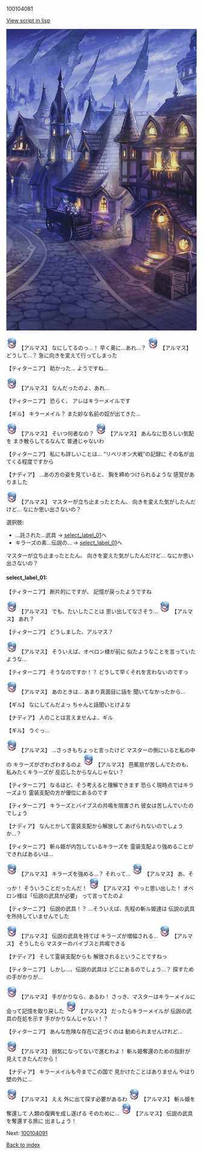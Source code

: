 100104081

[View script in lisp](../scripts/100104081.txt)

![101_city_night2.png](../images/backgrounds/101_city_night2.png)

<img src="../images/units/3103811.png" alt="3103811.png" height="34"/>
【アルマス】
なにしてるのっ…！
早く奥に…あれ…？

<img src="../images/units/3103811.png" alt="3103811.png" height="34"/>
【アルマス】
どうして…？
急に向きを変えて行ってしまった

【ティターニア】
助かった…
ようですね…

<img src="../images/units/3103811.png" alt="3103811.png" height="34"/>
【アルマス】
なんだったのよ、あれ…

【ティターニア】
恐らく、
アレはキラーメイルです

【ギル】
キラーメイル？
また妙な名前の奴が出てきた…

<img src="../images/units/3103811.png" alt="3103811.png" height="34"/>
【アルマス】
そいつ何者なの？

<img src="../images/units/3103811.png" alt="3103811.png" height="34"/>
【アルマス】
あんなに恐ろしい気配を
まき散らしてるなんて
普通じゃないわ

【ティターニア】
私にも詳しいことは…
“リベリオン大戦”の記録に
その名が出てくる程度ですから

【ナディア】
…あの方の姿を見ていると、
胸を締めつけられるような
感覚がありました

<img src="../images/units/3103811.png" alt="3103811.png" height="34"/>
【アルマス】
マスターが立ち止まったとたん、
向きを変えた気がしたんだけど…
なにか思い出さないの？

選択肢:
- …託された…武具 → [select_label_01](#select_label_01)へ
- キラーズの素…伝説の… → [select_label_01](#select_label_01)へ

マスターが立ち止まったとたん、
向きを変えた気がしたんだけど…
なにか思い出さないの？

#### select_label_01:

【ティターニア】
断片的にですが、
記憶が戻ったようですね

<img src="../images/units/3103811.png" alt="3103811.png" height="34"/>
【アルマス】
でも、たいしたことは
思い出してなさそう…

<img src="../images/units/3103811.png" alt="3103811.png" height="34"/>
【アルマス】
あれ？

【ティターニア】
どうしました、アルマス？

<img src="../images/units/3103811.png" alt="3103811.png" height="34"/>
【アルマス】
そういえば、オベロン様が前に
似たようなことを言っていたような…

【ティターニア】
そうなのですか！？
どうして早くそれを言わないのですっ

<img src="../images/units/3103811.png" alt="3103811.png" height="34"/>
【アルマス】
あのときは…
あまり真面目に話を
聞いてなかったから…

【ギル】
なにしてんだよっ
ちゃんと話聞いとけよな

【ナディア】
人のことは言えませんよ、ギル

【ギル】
うぐっ…

<img src="../images/units/3103811.png" alt="3103811.png" height="34"/>
【アルマス】
…さっきもちょっと言ったけど
マスターの側にいると私の中の
キラーズがざわざわするのよ

<img src="../images/units/3103811.png" alt="3103811.png" height="34"/>
【アルマス】
芭蕉扇が苦しんでたのも、
私みたくキラーズが
反応したからなんじゃない？

【ティターニア】
なるほど、そう考えると理解できます
恐らく現時点ではキラーズより
霊装支配の方が優位にあるのです

【ティターニア】
キラーズとバイブスの共鳴を阻害され
彼女は苦しんでいたのでしょう

【ナディア】
なんとかして霊装支配から解放して
あげられないのでしょうか…？

【ティターニア】
斬ル姫が内包しているキラーズを
霊装支配より強めることが
できればあるいは…

<img src="../images/units/3103811.png" alt="3103811.png" height="34"/>
【アルマス】
キラーズを強める…？
それって…

<img src="../images/units/3103811.png" alt="3103811.png" height="34"/>
【アルマス】
あ、そっか！
そういうことだったんだ！

<img src="../images/units/3103811.png" alt="3103811.png" height="34"/>
【アルマス】
やっと思い出した！
オベロン様は「伝説の武具が必要」
って言ってたのよ

【ティターニア】
伝説の武具！？
…そういえば、先程の斬ル姫達は
伝説の武具を所持していませんでした

<img src="../images/units/3103811.png" alt="3103811.png" height="34"/>
【アルマス】
伝説の武具を持てば
キラーズが増幅される…

<img src="../images/units/3103811.png" alt="3103811.png" height="34"/>
【アルマス】
そうしたら
マスターのバイブスと共鳴できる

【ナディア】
そして霊装支配からも
解放されるということですねっ

【ティターニア】
しかし…、伝説の武具は
どこにあるのでしょう…？
探すための手がかりが…

<img src="../images/units/3103811.png" alt="3103811.png" height="34"/>
【アルマス】
手がかりなら、あるわ！
さっき、マスターはキラーメイルに
会って記憶を取り戻した

<img src="../images/units/3103811.png" alt="3103811.png" height="34"/>
【アルマス】
だったらキラーメイルが
伝説の武具の在処を示す
手がかりなんじゃない！？

【ティターニア】
あんな危険な存在に近づくのは
勧められませんけれど…

<img src="../images/units/3103811.png" alt="3103811.png" height="34"/>
【アルマス】
弱気になってないで進むわよ！
斬ル姫奪還のための指針が
見えてきたんだから！

【ナディア】
キラーメイルも今までこの国で
見かけたことはありません
やはり壁の外に…

<img src="../images/units/3103811.png" alt="3103811.png" height="34"/>
【アルマス】
ええ
外に出て探す必要があるわ

<img src="../images/units/3103811.png" alt="3103811.png" height="34"/>
【アルマス】
斬ル姫を奪還して
人類の復興を成し遂げる
そのために…

<img src="../images/units/3103811.png" alt="3103811.png" height="34"/>
【アルマス】
伝説の武具を奪還する旅に
出ましょう！

Next: [100104091](100104091.md)

[Back to index](index.md)
